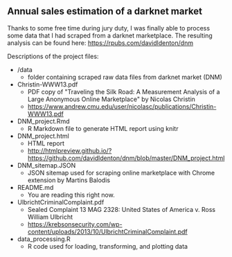 ## Annual sales estimation of a darknet market

Thanks to some free time during jury duty, I was finally able to process some data that I had scraped from a darknet marketplace. The resulting analysis can be found here: https://rpubs.com/davidldenton/dnm

Descriptions of the project files:

* /data
	* folder containing scraped raw data files from darknet market (DNM)
* Christin-WWW13.pdf
	* PDF copy of "Traveling the Silk Road: A Measurement Analysis of a Large Anonymous Online Marketplace" by Nicolas Christin
	* https://www.andrew.cmu.edu/user/nicolasc/publications/Christin-WWW13.pdf
* DNM_project.Rmd
	* R Markdown file to generate HTML report using knitr
* DNM_project.html
	* HTML report
	* http://htmlpreview.github.io/?https://github.com/davidldenton/dnm/blob/master/DNM_project.html 
* DNM_sitemap.JSON
	* JSON sitemap used for scraping online marketplace with Chrome extension by Martins Balodis
* README.md
	* You are reading this right now.
* UlbrichtCriminalComplaint.pdf
	* Sealed Complaint 13 MAG 2328: United States of America v. Ross William Ulbricht
	* https://krebsonsecurity.com/wp-content/uploads/2013/10/UlbrichtCriminalComplaint.pdf
* data_processing.R
	* R code used for loading, transforming, and plotting data


